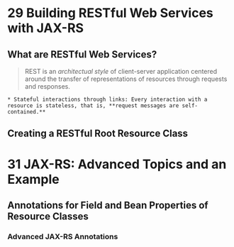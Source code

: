 # 29 Building RESTful Web Services with JAX-RS
## What are RESTful Web Services?

> REST is an *architectual style* of client-server application centered around the transfer of representations of resources through requests and responses.

```
* Stateful interactions through links: Every interaction with a resource is stateless, that is, **request messages are self-contained.**
```
## Creating a RESTful Root Resource Class


# 31 JAX-RS: Advanced Topics and an Example
## Annotations for Field and Bean Properties of Resource Classes
### Advanced JAX-RS Annotations

